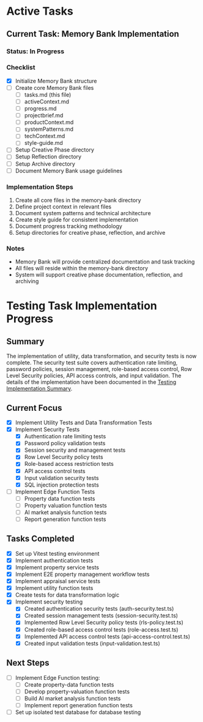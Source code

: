 # Active Tasks

## Current Task: Memory Bank Implementation

### Status: In Progress

### Checklist
- [x] Initialize Memory Bank structure
- [ ] Create core Memory Bank files
  - [ ] tasks.md (this file)
  - [ ] activeContext.md
  - [ ] progress.md
  - [ ] projectbrief.md
  - [ ] productContext.md
  - [ ] systemPatterns.md
  - [ ] techContext.md
  - [ ] style-guide.md
- [ ] Setup Creative Phase directory
- [ ] Setup Reflection directory
- [ ] Setup Archive directory
- [ ] Document Memory Bank usage guidelines

### Implementation Steps
1. Create all core files in the memory-bank directory
2. Define project context in relevant files
3. Document system patterns and technical architecture
4. Create style guide for consistent implementation
5. Document progress tracking methodology
6. Setup directories for creative phase, reflection, and archive

### Notes
- Memory Bank will provide centralized documentation and task tracking
- All files will reside within the memory-bank directory
- System will support creative phase documentation, reflection, and archiving

# Testing Task Implementation Progress

## Summary
The implementation of utility, data transformation, and security tests is now complete. The security test suite covers authentication rate limiting, password policies, session management, role-based access control, Row Level Security policies, API access controls, and input validation. The details of the implementation have been documented in the [Testing Implementation Summary](./Testing/implementation-summary.md).

## Current Focus
- [x] Implement Utility Tests and Data Transformation Tests
- [x] Implement Security Tests
  - [x] Authentication rate limiting tests
  - [x] Password policy validation tests
  - [x] Session security and management tests
  - [x] Row Level Security policy tests
  - [x] Role-based access restriction tests
  - [x] API access control tests
  - [x] Input validation security tests
  - [x] SQL injection protection tests
- [ ] Implement Edge Function Tests
  - [ ] Property data function tests
  - [ ] Property valuation function tests
  - [ ] AI market analysis function tests
  - [ ] Report generation function tests

## Tasks Completed
- [x] Set up Vitest testing environment
- [x] Implement authentication tests
- [x] Implement property service tests
- [x] Implement E2E property management workflow tests
- [x] Implement appraisal service tests
- [x] Implement utility function tests
- [x] Create tests for data transformation logic
- [x] Implement security testing
  - [x] Created authentication security tests (auth-security.test.ts)
  - [x] Created session management tests (session-security.test.ts)
  - [x] Implemented Row Level Security policy tests (rls-policy.test.ts)
  - [x] Created role-based access control tests (role-access.test.ts)
  - [x] Implemented API access control tests (api-access-control.test.ts)
  - [x] Created input validation tests (input-validation.test.ts)

## Next Steps
- [ ] Implement Edge Function testing:
  - [ ] Create property-data function tests
  - [ ] Develop property-valuation function tests
  - [ ] Build AI market analysis function tests
  - [ ] Implement report generation function tests
- [ ] Set up isolated test database for database testing 